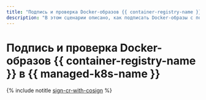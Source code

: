 ```yaml
---
title: "Подпись и проверка Docker-образов {{ container-registry-name }} в {{ managed-k8s-name }}"
description: "В этом сценарии описано, как подписать Docker-образы с помощью Cosign в {{ container-registry-full-name }}, а затем настроить проверку подписей в {{ managed-k8s-full-name }}."
---
```


# Подпись и проверка Docker-образов {{ container-registry-name }} в {{ managed-k8s-name }}

{% include notitle [sign-cr-with-cosign](../../_tutorials/sign-cr-with-cosign.md) %}